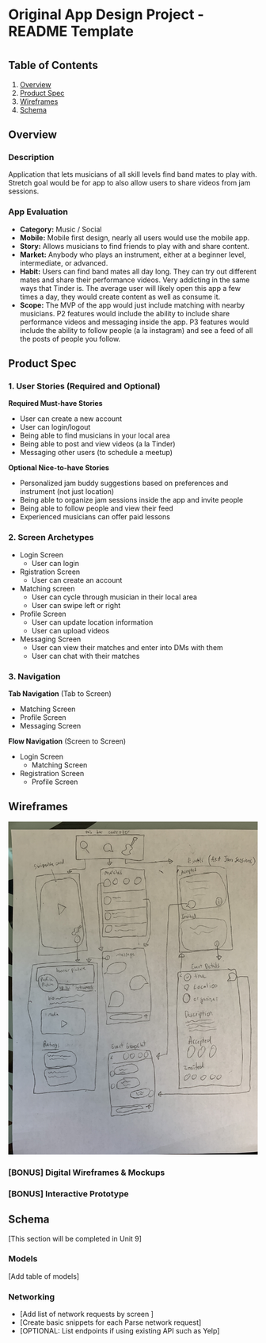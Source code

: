 Original App Design Project - README Template
===

# 

## Table of Contents
1. [Overview](#Overview)
1. [Product Spec](#Product-Spec)
1. [Wireframes](#Wireframes)
2. [Schema](#Schema)

## Overview
### Description
Application that lets musicians of all skill levels find band mates to play with. Stretch goal would be for app to also allow users to share videos from jam sessions.

### App Evaluation
- **Category:** Music / Social
- **Mobile:** Mobile first design, nearly all users would use the mobile app.
- **Story:** Allows musicians to find friends to play with and share content.
- **Market:** Anybody who plays an instrument, either at a beginner level, intermediate, or advanced.
- **Habit:** Users can find band mates all day long. They can try out different mates and share their performance videos. Very addicting in the same ways that Tinder is. The average user will likely open this app a few times a day, they would create content as well as consume it.
- **Scope:** The MVP of the app would just include matching with nearby musicians. P2 features would include the ability to include share performance videos and messaging inside the app. P3 features would include the ability to follow people (a la instagram) and see a feed of all the posts of people you follow.

## Product Spec

### 1. User Stories (Required and Optional)

**Required Must-have Stories**

* User can create a new account
* User can login/logout
* Being able to find musicians in your local area
* Being able to post and view videos (a la Tinder)
* Messaging other users (to schedule a meetup)

**Optional Nice-to-have Stories**

* Personalized jam buddy suggestions based on preferences and instrument (not just location)
* Being able to organize jam sessions inside the app and invite people
* Being able to follow people and view their feed
* Experienced musicians can offer paid lessons

### 2. Screen Archetypes

* Login Screen
   * User can login
* Rgistration Screen
   * User can create an account
* Matching screen
   * User can cycle through musician in their local area
   * User can swipe left or right
* Profile Screen
   * User can update location information
   * User can upload videos
* Messaging Screen
   * User can view their matches and enter into DMs with them
   * User can chat with their matches

### 3. Navigation

**Tab Navigation** (Tab to Screen)

* Matching Screen
* Profile Screen
* Messaging Screen

**Flow Navigation** (Screen to Screen)

* Login Screen
   * Matching Screen
* Registration Screen
   * Profile Screen

## Wireframes
<img src="https://github.com/rigrergl/fbu-project/blob/main/wireframe.jpg" width=600>

### [BONUS] Digital Wireframes & Mockups

### [BONUS] Interactive Prototype

## Schema 
[This section will be completed in Unit 9]
### Models
[Add table of models]
### Networking
- [Add list of network requests by screen ]
- [Create basic snippets for each Parse network request]
- [OPTIONAL: List endpoints if using existing API such as Yelp]
